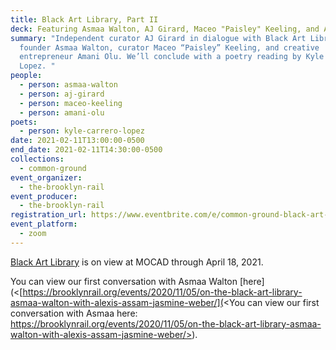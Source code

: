 ```yaml
---
title: Black Art Library, Part II
deck: Featuring Asmaa Walton, AJ Girard, Maceo "Paisley" Keeling, and Amani Olu.
summary: "Independent curator AJ Girard in dialogue with Black Art Library
  founder Asmaa Walton, curator Maceo “Paisley” Keeling, and creative
  entrepreneur Amani Olu. We’ll conclude with a poetry reading by Kyle Carrero
  Lopez. "
people:
  - person: asmaa-walton
  - person: aj-girard
  - person: maceo-keeling
  - person: amani-olu
poets:
  - person: kyle-carrero-lopez
date: 2021-02-11T13:00:00-0500
end_date: 2021-02-11T14:30:00-0500
collections:
  - common-ground
event_organizer:
  - the-brooklyn-rail
event_producer:
  - the-brooklyn-rail
registration_url: https://www.eventbrite.com/e/common-ground-black-art-library-part-2-tickets-140350300527
event_platform:
  - zoom
---
```

[Black Art Library](https://mocadetroit.org/black-art-library) is on view at MOCAD through April 18, 2021.

You can view our first conversation with Asmaa Walton [here](<[https://brooklynrail.org/events/2020/11/05/on-the-black-art-library-asmaa-walton-with-alexis-assam-jasmine-weber/](<You can view our first conversation with Asmaa here: https://brooklynrail.org/events/2020/11/05/on-the-black-art-library-asmaa-walton-with-alexis-assam-jasmine-weber/>).
